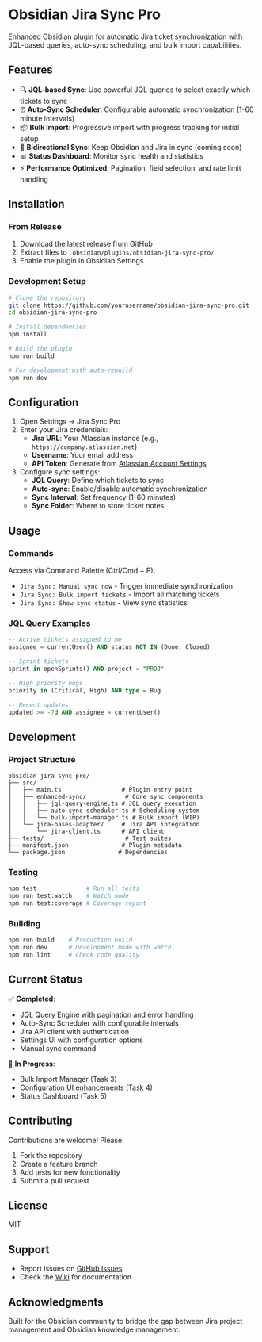# Obsidian Jira Sync Pro

Enhanced Obsidian plugin for automatic Jira ticket synchronization with JQL-based queries, auto-sync scheduling, and bulk import capabilities.

## Features

- 🔍 **JQL-based Sync**: Use powerful JQL queries to select exactly which tickets to sync
- ⏰ **Auto-Sync Scheduler**: Configurable automatic synchronization (1-60 minute intervals)
- 📦 **Bulk Import**: Progressive import with progress tracking for initial setup
- 🔄 **Bidirectional Sync**: Keep Obsidian and Jira in sync (coming soon)
- 📊 **Status Dashboard**: Monitor sync health and statistics
- ⚡ **Performance Optimized**: Pagination, field selection, and rate limit handling

## Installation

### From Release
1. Download the latest release from GitHub
2. Extract files to `.obsidian/plugins/obsidian-jira-sync-pro/`
3. Enable the plugin in Obsidian Settings

### Development Setup
```bash
# Clone the repository
git clone https://github.com/yourusername/obsidian-jira-sync-pro.git
cd obsidian-jira-sync-pro

# Install dependencies
npm install

# Build the plugin
npm run build

# For development with auto-rebuild
npm run dev
```

## Configuration

1. Open Settings → Jira Sync Pro
2. Enter your Jira credentials:
   - **Jira URL**: Your Atlassian instance (e.g., `https://company.atlassian.net`)
   - **Username**: Your email address
   - **API Token**: Generate from [Atlassian Account Settings](https://id.atlassian.com/manage-profile/security/api-tokens)
3. Configure sync settings:
   - **JQL Query**: Define which tickets to sync
   - **Auto-sync**: Enable/disable automatic synchronization
   - **Sync Interval**: Set frequency (1-60 minutes)
   - **Sync Folder**: Where to store ticket notes

## Usage

### Commands

Access via Command Palette (Ctrl/Cmd + P):
- `Jira Sync: Manual sync now` - Trigger immediate synchronization
- `Jira Sync: Bulk import tickets` - Import all matching tickets
- `Jira Sync: Show sync status` - View sync statistics

### JQL Query Examples

```sql
-- Active tickets assigned to me
assignee = currentUser() AND status NOT IN (Done, Closed)

-- Sprint tickets
sprint in openSprints() AND project = "PROJ"

-- High priority bugs
priority in (Critical, High) AND type = Bug

-- Recent updates
updated >= -7d AND assignee = currentUser()
```

## Development

### Project Structure
```
obsidian-jira-sync-pro/
├── src/
│   ├── main.ts                 # Plugin entry point
│   ├── enhanced-sync/           # Core sync components
│   │   ├── jql-query-engine.ts # JQL query execution
│   │   ├── auto-sync-scheduler.ts # Scheduling system
│   │   └── bulk-import-manager.ts # Bulk import (WIP)
│   └── jira-bases-adapter/     # Jira API integration
│       └── jira-client.ts      # API client
├── tests/                       # Test suites
├── manifest.json               # Plugin metadata
└── package.json               # Dependencies
```

### Testing
```bash
npm test              # Run all tests
npm run test:watch    # Watch mode
npm run test:coverage # Coverage report
```

### Building
```bash
npm run build    # Production build
npm run dev      # Development mode with watch
npm run lint     # Check code quality
```

## Current Status

✅ **Completed**:
- JQL Query Engine with pagination and error handling
- Auto-Sync Scheduler with configurable intervals
- Jira API client with authentication
- Settings UI with configuration options
- Manual sync command

🚧 **In Progress**:
- Bulk Import Manager (Task 3)
- Configuration UI enhancements (Task 4)
- Status Dashboard (Task 5)

## Contributing

Contributions are welcome! Please:
1. Fork the repository
2. Create a feature branch
3. Add tests for new functionality
4. Submit a pull request

## License

MIT

## Support

- Report issues on [GitHub Issues](https://github.com/yourusername/obsidian-jira-sync-pro/issues)
- Check the [Wiki](https://github.com/yourusername/obsidian-jira-sync-pro/wiki) for documentation

## Acknowledgments

Built for the Obsidian community to bridge the gap between Jira project management and Obsidian knowledge management.